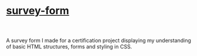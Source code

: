 <h1><a href="https://github.com/rayhanjamesc/survey-form/blob/main/README.md#survey-form?">survey-form</a><h1></h1><br>
A survey form I made for a certification project displaying my understanding of basic HTML structures, forms and styling in CSS.
